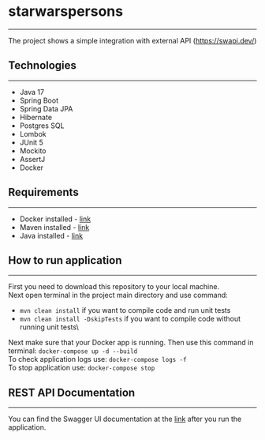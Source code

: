 # starwarspersons
***

The project shows a simple integration with external API (https://swapi.dev/)

## Technologies
***
- Java 17
- Spring Boot
- Spring Data JPA
- Hibernate
- Postgres SQL
- Lombok
- JUnit 5
- Mockito
- AssertJ
- Docker

## Requirements
***
- Docker installed - [link](https://www.docker.com/products/docker-desktop/)
- Maven installed - [link](https://maven.apache.org/download.cgi)
- Java installed - [link](https://jdk.java.net/archive/)

## How to run application
***
First you need to download this repository to your local machine.\
Next open terminal in the project main directory and use command:
- `mvn clean install` if you want to compile code and run unit tests
- `mvn clean install -DskipTests` if you want to compile code without running unit tests\

Next make sure that your Docker app is running. Then use this command in terminal:
`docker-compose up -d --build`\
To check application logs use: `docker-compose logs -f`\
To stop application use: `docker-compose stop`


## REST API Documentation
***
You can find the Swagger UI documentation at the [link](http://localhost:8080/swagger-ui.html) after you run the application.